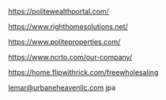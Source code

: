 https://politewealthportal.com/

https://www.righthomesolutions.net/

https://www.politeproperties.com/

https://www.ncrto.com/our-company/

https://home.flipwithrick.com/freewholesaling

lemar@urbaneheavenllc.com
jpa
